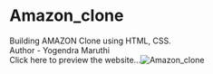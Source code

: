 # Amazon_clone
Building AMAZON Clone using HTML, CSS.
<br>
Author - Yogendra Maruthi
<br>
Click here to preview the website...![Amazon_clone](yogendramaruthiamazonclone.netlify)
